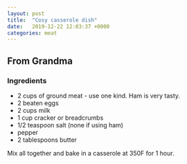 ```yaml
---
layout: post
title:  "Cosy casserole dish"
date:   2019-12-22 12:03:37 +0000
categories: meat
---
```


## From Grandma
### Ingredients
* 2 cups of ground meat - use one kind. Ham is very tasty. 
* 2 beaten eggs
* 2 cups milk
* 1 cup cracker or breadcrumbs
* 1/2 teaspoon salt (none if using ham)
* pepper
* 2 tablespoons butter


Mix all together and bake in a casserole at 350F for 1 hour.

